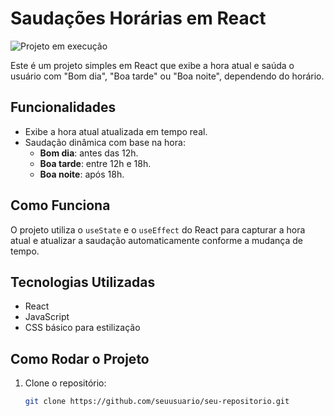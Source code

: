 # Saudações Horárias em React

![Projeto em execução](https://imgur.com/3MoU3Lk)

Este é um projeto simples em React que exibe a hora atual e saúda o usuário com "Bom dia", "Boa tarde" ou "Boa noite", dependendo do horário.

## Funcionalidades

- Exibe a hora atual atualizada em tempo real.
- Saudação dinâmica com base na hora:
  - **Bom dia**: antes das 12h.
  - **Boa tarde**: entre 12h e 18h.
  - **Boa noite**: após 18h.

## Como Funciona

O projeto utiliza o `useState` e o `useEffect` do React para capturar a hora atual e atualizar a saudação automaticamente conforme a mudança de tempo.

## Tecnologias Utilizadas

- React
- JavaScript
- CSS básico para estilização

## Como Rodar o Projeto

1. Clone o repositório:

   ```bash
   git clone https://github.com/seuusuario/seu-repositorio.git
